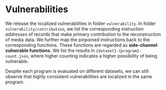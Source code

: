 # Vulnerabilities

We release the localized vulnerabilities in folder `vulnerability`. In folder
`vulnerability/contribution`, we list the corresponding *instruction addresses* of records
that make primary contribution to the reconstruction of media data. We further map
the pinpoined instructions back to the corresponding functions. These functions are
regarded as **side-channel vulnerable functions**. We list the results in
`{dataset}-{program}-count.json`, where higher counting indicates a higher possibility
of being vulnerable.

Despite each program is evaluated on different datasets, we can still observe that highly
consistent vulnerabilities are localized in the same program.